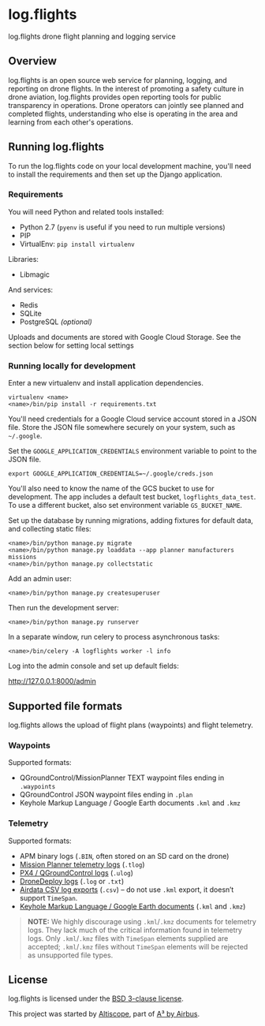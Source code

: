 # log.flights

log.flights drone flight planning and logging service

## Overview

log.flights is an open source web service for planning, logging, and reporting on
drone flights. In the interest of promoting a safety culture in drone aviation,
log.flights provides open reporting tools for public transparency in operations.
Drone operators can jointly see planned and completed flights, understanding who
else is operating in the area and learning from each other's operations.

## Running log.flights

To run the log.flights code on your local development machine,
you'll need to install the requirements and then set up the Django application.

### Requirements

You will need Python and related tools installed:
* Python 2.7 (`pyenv` is useful if you need to run multiple versions)
* PIP
* VirtualEnv: `pip install virtualenv`

Libraries:
* Libmagic

And services:
* Redis
* SQLite
* PostgreSQL _(optional)_

Uploads and documents are stored with Google Cloud Storage.
See the section below for setting local settings

### Running locally for development

Enter a new virtualenv and install application dependencies.

```
virtualenv <name>
<name>/bin/pip install -r requirements.txt
```

You'll need credentials for a Google Cloud service account stored in a JSON file.
Store the JSON file somewhere securely on your system, such as `~/.google`.

Set the `GOOGLE_APPLICATION_CREDENTIALS` environment variable to point to
the JSON file.

```
export GOOGLE_APPLICATION_CREDENTIALS=~/.google/creds.json
```

You'll also need to know the name of the GCS bucket to use for development.
The app includes a default test bucket, `logflights_data_test`.
To use a different bucket, also set environment variable `GS_BUCKET_NAME`.

Set up the database by running migrations, adding fixtures for default data, and collecting static files:

```
<name>/bin/python manage.py migrate
<name>/bin/python manage.py loaddata --app planner manufacturers missions
<name>/bin/python manage.py collectstatic
```

Add an admin user:

```
<name>/bin/python manage.py createsuperuser
```

Then run the development server:

```
<name>/bin/python manage.py runserver
```

In a separate window, run celery to process asynchronous tasks:

```
<name>/bin/celery -A logflights worker -l info
```

Log into the admin console and set up default fields:

http://127.0.0.1:8000/admin

## Supported file formats

log.flights allows the upload of flight plans (waypoints) and flight telemetry.

### Waypoints

Supported formats:
* QGroundControl/MissionPlanner TEXT waypoint files ending in `.waypoints`
* QGroundControl JSON waypoint files ending in `.plan`
* Keyhole Markup Language / Google Earth documents `.kml` and `.kmz`

### Telemetry

Supported formats:
* APM binary logs (`.BIN`, often stored on an SD card on the drone)
* [Mission Planner telemetry logs](http://ardupilot.org/copter/docs/common-mission-planner-telemetry-logs.html) (`.tlog`)
* [PX4 / QGroundControl logs](https://dev.px4.io/en/log/ulog_file_format.html) (`.ulog`)
* [DroneDeploy logs](https://support.dronedeploy.com/docs/gathering-flight-logs) (`.log` or `.txt`)
* [Airdata CSV log exports](https://twitter.com/AirdataUAV/status/655497788050903040) (`.csv`) – do not use `.kml` export, it doesn’t support `TimeSpan`.
* [Keyhole Markup Language / Google Earth documents](https://developers.google.com/kml/documentation/) (`.kml` and `.kmz`)

> **NOTE:**  We highly discourage using `.kml`/`.kmz` documents for telemetry logs. They lack much of the critical information found in telemetry logs. Only `.kml`/`.kmz` files with `TimeSpan` elements supplied are accepted; `.kml`/`.kmz` files without `TimeSpan` elements will be rejected as unsupported file types.


## License

log.flights is licensed under the [BSD 3-clause license](./LICENSE).

This project was started by [Altiscope](http://altiscope.io), part of [A³ by Airbus](https://airbus-sv.com).
